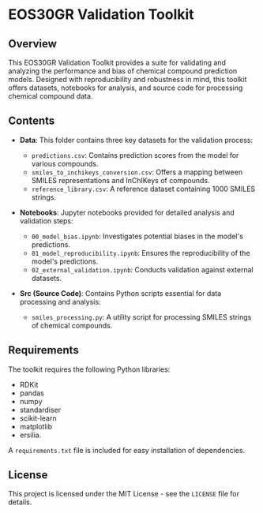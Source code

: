 # EOS30GR Validation Toolkit

## Overview

This EOS30GR Validation Toolkit provides a suite for validating and analyzing the performance and bias of chemical compound prediction models. Designed with reproducibility and robustness in mind, this toolkit offers datasets, notebooks for analysis, and source code for processing chemical compound data.

## Contents

- **Data**: This folder contains three key datasets for the validation process:
  - `predictions.csv`: Contains prediction scores from the model for various compounds.
  - `smiles_to_inchikeys_conversion.csv`: Offers a mapping between SMILES representations and InChIKeys of compounds.
  - `reference_library.csv`: A reference dataset containing 1000 SMILES strings.
- **Notebooks**: Jupyter notebooks provided for detailed analysis and validation steps:

  - `00_model_bias.ipynb`: Investigates potential biases in the model's predictions.
  - `01_model_reproducibility.ipynb`: Ensures the reproducibility of the model's predictions.
  - `02_external_validation.ipynb`: Conducts validation against external datasets.

- **Src (Source Code)**: Contains Python scripts essential for data processing and analysis:
  - `smiles_processing.py`: A utility script for processing SMILES strings of chemical compounds.

## Requirements

The toolkit requires the following Python libraries:

- RDKit
- pandas
- numpy
- standardiser
- scikit-learn
- matplotlib
- ersilia.

A `requirements.txt` file is included for easy installation of dependencies.

## License

This project is licensed under the MIT License - see the `LICENSE` file for details.
